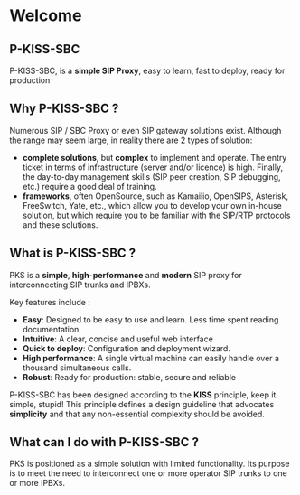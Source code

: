 <!---
# P-KISS-SBC documentation © 2007-2024 by Mathias WOLFF 
# is licensed under Attribution-NonCommercial-ShareAlike 4.0 International (see https://creativecommons.org/licenses/by-nc-sa/4.0/)
# SPDX-License-Identifier: CC-BY-NC-SA-4.0
--->

# Welcome

## P-KISS-SBC

P-KISS-SBC, is a __simple SIP Proxy__, easy to learn, fast to deploy, ready for production

## Why P-KISS-SBC ?

Numerous SIP / SBC Proxy or even SIP gateway solutions exist. 
Although the range may seem large, in reality there are 2 types of solution:

* __complete solutions__, but __complex__ to implement and operate. The entry ticket in terms of infrastructure (server and/or licence) is high. Finally, the day-to-day management skills (SIP peer creation, SIP debugging, etc.) require a good deal of training.
* __frameworks__, often OpenSource, such as Kamailio, OpenSIPS, Asterisk, FreeSwitch, Yate, etc., which allow you to develop your own in-house solution, but which require you to be familiar with the SIP/RTP protocols and these solutions.

## What is P-KISS-SBC ?

PKS is a __simple__, __high-performance__ and __modern__ SIP proxy for interconnecting SIP trunks and IPBXs.

Key features include :

* __Easy__: Designed to be easy to use and learn. Less time spent reading documentation.
* __Intuitive__: A clear, concise and useful web interface
* __Quick to deploy__: Configuration and deployment wizard.
* __High performance__: A single virtual machine can easily handle over a thousand simultaneous calls.
* __Robust__: Ready for production: stable, secure and reliable

P-KISS-SBC has been designed according to the __KISS__ principle, keep it simple, stupid! This principle defines a design guideline that advocates __simplicity__ and that any non-essential complexity should be avoided.

## What can I do with P-KISS-SBC ?

PKS is positioned as a simple solution with limited functionality. Its purpose is to meet the need to interconnect one or more operator SIP trunks to one or more IPBXs.


